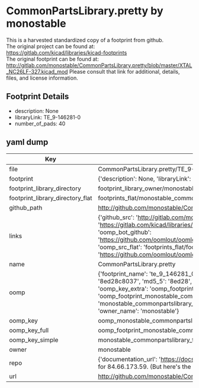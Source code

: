 # CommonPartsLibrary.pretty by monostable  
This is a harvested standardized copy of a footprint from github.  
The original project can be found at:  
https://gitlab.com/kicad/libraries/kicad-footprints  
The original footprint can be found at:
http://gitlab.com/monostable/CommonPartsLibrary.pretty/blob/master/XTAL_NC26LF-327.kicad_mod
Please consult that link for additional, details, files, and license information.  
## Footprint Details
* description: None  
* libraryLink: TE_9-146281-0  
* number_of_pads: 40  
## yaml dump  
| Key | Value |  
| --- | --- |  
| file | CommonPartsLibrary.pretty/TE_9-146281-0.kicad_mod |  
| footprint | {'description': None, 'libraryLink': 'TE_9-146281-0', 'number_of_pads': 40} |  
| footprint_library_directory | footprint_library_owner/monostable_CommonPartsLibrary.pretty |  
| footprint_library_directory_flat | footprints_flat/monostable_commonpartslibrary_te_9_146281_0/working |  
| github_path | http://github.com/monostable/CommonPartsLibrary.pretty/blob/master/TE_9-146281-0.kicad_mod |  
| links | {'github_src': 'http://gitlab.com/monostable/CommonPartsLibrary.pretty/blob/master/XTAL_NC26LF-327.kicad_mod', 'github_src_repo': 'https://gitlab.com/kicad/libraries/kicad-footprints', 'oomp_bot': 'footprints/monostable_commonpartslibrary_te_9_146281_0/working', 'oomp_bot_github': 'https://github.com/oomlout/oomlout_oomp_footprint_bot/tree/main/footprints/monostable_commonpartslibrary_te_9_146281_0/working', 'oomp_src_flat': 'footprints_flat/footprints_flat/monostable_commonpartslibrary_te_9_146281_0/working', 'oomp_src_flat_github': 'https://github.com/oomlout/oomlout_oomp_footprint_src/tree/main/footprints_flat/monostable_commonpartslibrary_te_9_146281_0/working'} |  
| name | CommonPartsLibrary.pretty |  
| oomp | {'footprint_name': 'te_9_146281_0', 'library_name': 'commonpartslibrary', 'md5': '8ed28c8037f90d7fbcaf8b4f8ff4d8c8', 'md5_10': '8ed28c8037', 'md5_5': '8ed28', 'md5_6': '8ed28c', 'oomp_key': 'oomp_monostable_commonpartslibrary_te_9_146281_0', 'oomp_key_extra': 'oomp_footprint_monostable_commonpartslibrary_te_9_146281_0', 'oomp_key_full': 'oomp_footprint_monostable_commonpartslibrary_te_9_146281_0_8ed28c', 'oomp_key_simple': 'monostable_commonpartslibrary_te_9_146281_0', 'original_filename': 'CommonPartsLibrary.pretty/TE_9-146281-0.kicad_mod', 'owner_name': 'monostable'} |  
| oomp_key | oomp_monostable_commonpartslibrary_te_9_146281_0 |  
| oomp_key_full | oomp_footprint_monostable_commonpartslibrary_te_9_146281_0 |  
| oomp_key_simple | monostable_commonpartslibrary_te_9_146281_0 |  
| owner | monostable |  
| repo | {'documentation_url': 'https://docs.github.com/rest/overview/resources-in-the-rest-api#rate-limiting', 'message': "API rate limit exceeded for 84.66.173.59. (But here's the good news: Authenticated requests get a higher rate limit. Check out the documentation for more details.)"} |  
| url | http://github.com/monostable/CommonPartsLibrary.pretty |  

